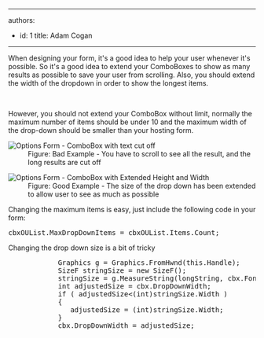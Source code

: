 

---
authors:
  - id: 1
    title: Adam Cogan
---




<span class='intro'> <p>When designing your form, it's a good idea to help your user whenever it's possible. So it's a good idea to extend your ComboBoxes to show as many results as possible to save your user from scrolling. Also, you should extend the width of the dropdown in order to show the longest items.</p> </span>

​<div>However, you should not extend your ComboBox without limit, normally the maximum number of items should be under 10 and the maximum width of the drop-down should be smaller than your hosting form.</div>
<dl class="badImage"><dt><img alt="Options Form - ComboBox with text cut off" src="http&#58;//www.ssw.com.au/ssw/Standards/Rules/Images/ComboBox-Size-1.jpg" /></dt>
<dd>Figure&#58; Bad Example - You have to scroll to see all the result, and the long results are cut off</dd></dl>
<dl class="goodImage"><dt><img alt="Options Form - ComboBox with Extended Height and Width" src="http&#58;//www.ssw.com.au/ssw/Standards/Rules/Images/ComboBox-Size-2.jpg" /></dt>
<dd>Figure&#58; Good Example - The size of the drop down has been extended to allow user to see as much as possible</dd></dl>
<div>Changing the maximum items is easy, just include the following code in your form&#58;</div>
<dl class="code"><dt><pre>cbxOUList.MaxDropDownItems = cbxOUList.Items.Count;</pre></dt></dl>
<div>Changing the drop down size is a bit of tricky</div>
<dl class="code"><dt><pre>            Graphics g = Graphics.FromHwnd(this.Handle);
            SizeF stringSize = new SizeF();
            stringSize = g.MeasureString(longString, cbx.Font, 600);
            int adjustedSize = cbx.DropDownWidth;
            if ( adjustedSize&lt;(int)stringSize.Width )
            &#123;
               adjustedSize = (int)stringSize.Width;
            &#125;
            cbx.DropDownWidth = adjustedSize;</pre></dt></dl>




